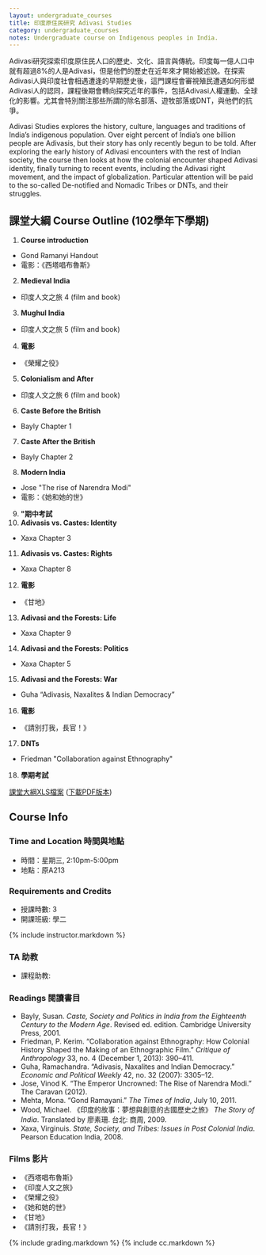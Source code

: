 ```yaml
---
layout: undergraduate_courses
title: 印度原住民研究 Adivasi Studies
category: undergraduate_courses
notes: Undergraduate course on Indigenous peoples in India. 
---
```



Adivasi研究探索印度原住民人口的歷史、文化、語言與傳統。印度每一億人口中就有超過8%的人是Adivasi，但是他們的歷史在近年來才開始被述說。在探索Adivasi人與印度社會相遇遭逢的早期歷史後，這門課程會審視殖民遭遇如何形塑Adivasi人的認同，課程後期會轉向探究近年的事件，包括Adivasi人權運動、全球化的影響。尤其會特別關注那些所謂的除名部落、遊牧部落或DNT，與他們的抗爭。

Adivasi Studies explores the history, culture, languages and traditions of India’s indigenous population. Over eight percent of India’s one billion people are Adivasis, but their story has only recently begun to be told. After exploring the early history of Adivasi encounters with the rest of Indian society, the course then looks at how the colonial encounter shaped Adivasi identity, finally turning to recent events, including the Adivasi right movement, and the impact of globalization. Particular attention will be paid to the so-called De-notified and Nomadic Tribes or DNTs, and their struggles.

## 課堂大綱 Course Outline (102學年下學期)

1. **Course introduction**
 * Gond Ramanyi Handout 
 * 電影：《西塔唱布魯斯》
2. **Medieval India**
 * 印度人文之旅 4 (film and book) 
3. **Mughul India**
 * 印度人文之旅 5 (film and book) 
4. **電影**
 * 《榮耀之役》 
5. **Colonialism and After**
 * 印度人文之旅 6 (film and book)
6. **Caste Before the British**
 * Bayly Chapter 1
7. **Caste After the British**
 * Bayly Chapter 2
8. **Modern India**
 * Jose "The rise of Narendra Modi" 
 * 電影：《她和她的世》
9. **"期中考試**
10. **Adivasis vs. Castes: Identity** 
 * Xaxa Chapter 3
11. **Adivasis vs. Castes: Rights**
 * Xaxa Chapter 8
12. **電影**
 * 《甘地》
13. **Adivasi and the Forests: Life**
 * Xaxa Chapter 9
14. **Adivasi and the Forests: Politics**
 * Xaxa Chapter 5
15. **Adivasi and the Forests: War**
 * Guha “Adivasis, Naxalites & Indian Democracy”
16. **電影**
 * 《請別打我，長官！》
17. **DNTs**
 * Friedman "Collaboration against Ethnography"
18. **學期考試**

[課堂大綱XLS檔案](https://docs.google.com/spreadsheets/d/1Do-hDPngOVlAGdDWlfimUm8A1rZLwkfB9SWvPBy1DDg/pubhtml?gid=0&single=true) ([下載PDF版本](https://docs.google.com/spreadsheets/d/1Do-hDPngOVlAGdDWlfimUm8A1rZLwkfB9SWvPBy1DDg/pub?gid=0&single=true&output=pdf))

## Course Info

### Time and Location 時間與地點
* 時間：星期三, 2:10pm-5:00pm
* 地點：原A213

### Requirements and Credits
* 授課時數: 3
* 開課班級: 學二

{% include instructor.markdown %}

### TA 助教
* 課程助教: 

### Readings 閱讀書目

- Bayly, Susan. *Caste, Society and Politics in India from the Eighteenth Century to the Modern Age*. Revised ed. edition. Cambridge University Press, 2001.
- Friedman, P. Kerim. “Collaboration against Ethnography: How Colonial History Shaped the Making of an Ethnographic Film.” *Critique of Anthropology* 33, no. 4 (December 1, 2013): 390–411.
- Guha, Ramachandra. “Adivasis, Naxalites and Indian Democracy.” *Economic and Political Weekly* 42, no. 32 (2007): 3305–12.
- Jose, Vinod K. “The Emperor Uncrowned: The Rise of Narendra Modi.” The Caravan  (2012).
- Mehta, Mona. “Gond Ramayani.” *The Times of India*, July 10, 2011. 
- Wood, Michael. 《印度的故事：夢想與創意的古國歷史之旅》 *The Story of India*. Translated by 廖素珊. 台北: 商周, 2009.
- Xaxa, Virginuis. *State, Society, and Tribes: Issues in Post Colonial India*. Pearson Education India, 2008.

### Films 影片

- 《西塔唱布魯斯》
- 《印度人文之旅》
- 《榮耀之役》 
- 《她和她的世》
- 《甘地》
- 《請別打我，長官！》

{% include grading.markdown %}
{% include cc.markdown %}